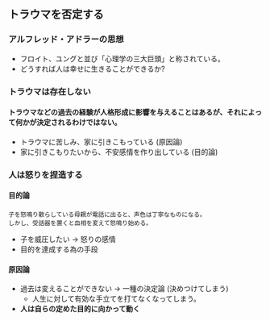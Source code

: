 ## トラウマを否定する

### アルフレッド・アドラーの思想
- フロイト、ユングと並び「心理学の三大巨頭」と称されている。
- どうすれば人は幸せに生きることができるか?

### トラウマは存在しない
#### トラウマなどの過去の経験が人格形成に影響を与えることはあるが、それによって何かが決定されるわけではない。
- トラウマに苦しみ、家に引きこもっている (原因論)
- 家に引きこもりたいから、不安感情を作り出している (目的論)
  
### 人は怒りを捏造する
#### 目的論
```
子を怒鳴り散らしている母親が電話に出ると、声色は丁寧なものになる。
しかし、受話器を置くと血相を変えて怒鳴り始める。
```
- 子を威圧したい → 怒りの感情
- 目的を達成する為の手段

#### 原因論
- 過去は変えることができない → 一種の決定論 (決めつけてしまう)
  * 人生に対して有効な手立てを打てなくなってしまう。
- **人は自らの定めた目的に向かって動く**

